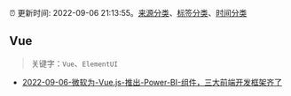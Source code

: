 :alarm_clock: 更新时间: 2022-09-06 21:13:55。[来源分类](../README.md)、[标签分类](../TAGS.md)、[时间分类](../TIMELINE.md)

## Vue


> 关键字：`Vue`、`ElementUI`



- [2022-09-06-微软为-Vue.js-推出-Power-BI-组件，三大前端开发框架齐了](https://www.v2ex.com/t/878191) 